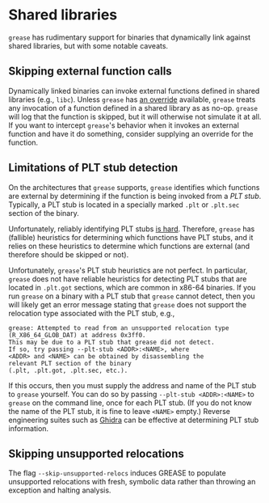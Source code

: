 # Shared libraries

`grease` has rudimentary support for binaries that dynamically link against
shared libraries, but with some notable caveats.

## Skipping external function calls

Dynamically linked binaries can invoke external functions defined in shared
libraries (e.g., `libc`). Unless `grease` has [an override](./overrides.md)
available, `grease` treats any invocation of a function defined in a shared
library as as no-op. `grease` will log that the function is skipped, but it
will otherwise not simulate it at all. If you want to intercept `grease`'s
behavior when it invokes an external function and have it do something,
consider supplying an override for the function.

## Limitations of PLT stub detection

On the architectures that `grease` supports, `grease` identifies which
functions are external by determining if the function is being invoked from a
_PLT stub_. Typically, a PLT stub is located in a specially marked `.plt` or
`.plt.sec` section of the binary.

Unfortunately, reliably identifying PLT stubs [is
hard](https://github.com/GaloisInc/macaw/issues/375). Therefore, `grease` has
(fallible) heuristics for determining which functions have PLT stubs, and it
relies on these heuristics to determine which functions are external (and
therefore should be skipped or not).

Unfortunately, `grease`'s PLT stub heuristics are not perfect. In particular,
`grease` does not have reliable heuristics for detecting PLT stubs that are
located in `.plt.got` sections, which are common in x86-64 binaries. If you run
`grease` on a binary with a PLT stub that `grease` cannot detect, then you will
likely get an error message stating that `grease` does not support the
relocation type associated with the PLT stub, e.g.,

```
grease: Attempted to read from an unsupported relocation type (R_X86_64_GLOB_DAT) at address 0x3ff0.
This may be due to a PLT stub that grease did not detect.
If so, try passing --plt-stub <ADDR>:<NAME>, where
<ADDR> and <NAME> can be obtained by disassembling the
relevant PLT section of the binary
(.plt, .plt.got, .plt.sec, etc.).
```

If this occurs, then you must supply the address and name of the PLT stub to
`grease` yourself. You can do so by passing `--plt-stub <ADDR>:<NAME>` to
`grease` on the command line, once for each PLT stub. (If you do not know the
name of the PLT stub, it is fine to leave `<NAME>` empty.) Reverse engineering
suites such as [Ghidra](https://ghidra-sre.org/) can be effective at
determining PLT stub information.

## Skipping unsupported relocations

The flag `--skip-unsupported-relocs` induces GREASE to populate unsupported
relocations with fresh, symbolic data rather than throwing an exception and
halting analysis.

<!-- Copyright (c) Galois, Inc. 2024. -->
